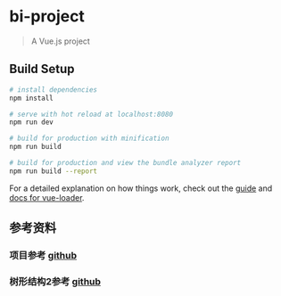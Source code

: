 # bi-project

> A Vue.js project

## Build Setup

``` bash
# install dependencies
npm install

# serve with hot reload at localhost:8080
npm run dev

# build for production with minification
npm run build

# build for production and view the bundle analyzer report
npm run build --report
```

For a detailed explanation on how things work, check out the [guide](http://vuejs-templates.github.io/webpack/) and [docs for vue-loader](http://vuejs.github.io/vue-loader).
## 参考资料 

  ### 项目参考  [github](https://github.com/lin-xin/vue-manage-system)
  ### 树形结构2参考 [github](https://github.com/xiaoniezi/tree)  
